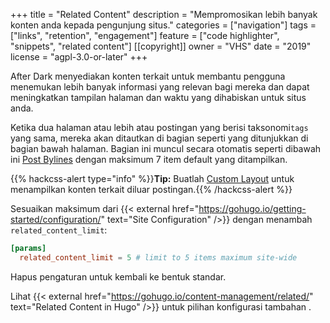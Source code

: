 +++
title = "Related Content"
description = "Mempromosikan lebih banyak konten anda kepada pengunjung situs."
categories = ["navigation"]
tags = ["links", "retention", "engagement"]
feature = ["code highlighter", "snippets", "related content"]
[[copyright]]
  owner = "VHS"
  date = "2019"
  license = "agpl-3.0-or-later"
+++

After Dark menyediakan konten terkait untuk membantu pengguna menemukan lebih banyak informasi yang relevan bagi mereka dan dapat meningkatkan tampilan halaman dan waktu yang dihabiskan untuk situs anda.

Ketika dua halaman atau lebih atau postingan yang berisi taksonomi`tags` yang sama, mereka akan ditautkan di bagian seperti yang ditunjukkan di bagian bawah halaman. Bagian ini muncul secara otomatis seperti dibawah ini [Post Bylines](../post-bylines) dengan maksimum 7 item default yang ditampilkan.

{{% hackcss-alert type="info" %}}**Tip:** Buatlah [Custom Layout](/feature/custom-layouts) untuk menampilkan konten terkait diluar postingan.{{% /hackcss-alert %}}

Sesuaikan maksimum dari {{< external href="https://gohugo.io/getting-started/configuration/" text="Site Configuration" />}} dengan menambah `related_content_limit`:

```toml
[params]
  related_content_limit = 5 # limit to 5 items maximum site-wide
```

Hapus pengaturan untuk kembali ke bentuk standar.

Lihat {{< external href="https://gohugo.io/content-management/related/" text="Related Content in Hugo" />}} untuk pilihan konfigurasi tambahan .
